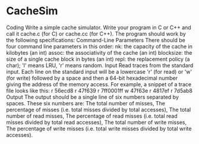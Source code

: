 # CacheSim
Coding
Write a simple cache simulator. Write your program in C or C++ and call it cache.c (for C) or cache.cc (for C++). The program should work by the following specifications:
Command-Line Parameters
There should be four command line parameters in this order:
nk: the capacity of the cache in kilobytes (an int)
assoc: the associativity of the cache (an int)
blocksize: the size of a single cache block in bytes (an int)
repl: the replacement policy (a char); 'l' means LRU, 'r' means random.
Input
Read traces from the standard input. Each line on the standard input will be a lowercase 'r' (for read) or 'w' (for write) followed by a space and then a 64-bit hexadecimal number giving the address of the memory access. For example, a snippet of a trace file looks like this:
r 56ecd8
r 47f639
r 7ff0001ff
w 47f63e
r 4817ef
r 7d5ab8
Output
The output should be a single line of six numbers separated by spaces. These six numbers are:
The total number of misses,
The percentage of misses (i.e. total misses divided by total accesses),
The total number of read misses,
The percentage of read misses (i.e. total read misses divided by total read accesses),
The total number of write misses,
The percentage of write misses (i.e. total write misses divided by total write accesses).
